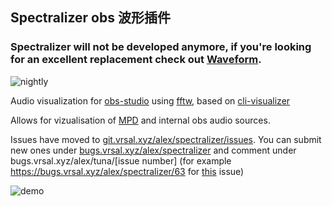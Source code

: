 ## Spectralizer      obs    波形插件
### Spectralizer will not be developed anymore, if you're looking for an excellent replacement check out [Waveform](https://obsproject.com/forum/resources/waveform.1423/).

![nightly](https://github.com/univrsal/spectralizer/workflows/nightly/badge.svg)

Audio visualization for [obs-studio](https://obsproject.com/) using [fftw](http://fftw.org/), based on [cli-visualizer](https://github.com/dpayne/cli-visualizer)

Allows for vizualisation of [MPD](https://www.musicpd.org/) and internal obs audio sources.

Issues have moved to [git.vrsal.xyz/alex/spectralizer/issues](https://git.vrsal.xyz/alex/spectralizer/issues). You can submit new ones under [bugs.vrsal.xyz/alex/spectralizer](https://bugs.vrsal.xyz/alex/spectralizer) and comment under bugs.vrsal.xyz/alex/tuna/[issue number] (for example https://bugs.vrsal.xyz/alex/spectralizer/63 for [this](https://git.vrsal.xyz/alex/spectralizer/issues/63) issue)

![demo](https://i.imgur.com/3QyBqgb.png)
